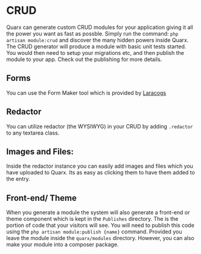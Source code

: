 # CRUD

Quarx can generate custom CRUD modules for your application giving it all the power you want as fast as possble. Simply run the command: `php artisan module:crud` and discover the many hidden powers inside Quarx.
The CRUD generator will produce a module with basic unit tests started. You would then need to setup your migrations etc, and then publish the module to your app. Check out the publishing for more details.

## Forms
You can use the Form Maker tool which is provided by [Laracogs](https://laracogs.com)

## Redactor
You can utilize redactor (the WYSIWYG) in your CRUD by adding `.redactor` to any textarea class.

## Images and Files:
Inside the redactor instance you can easily add images and files which you have uploaded to Quarx. Its as easy as clicking them to have them added to the entry.

## Front-end/ Theme
When you generate a module the system will also generate a front-end or theme component which is kept in the `Publishes` directory. The is the portion of code that your visitors will see. You will need to publish this code using the `php artisan module:publish {name}` command. Provided you leave the module inside the `quarx/modules` directory. However, you can also make your module into a composer package.
